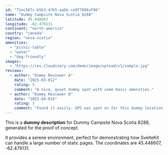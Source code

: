 ```yaml
---
id: "71ec567c-b5b3-47b5-aabb-ce9f7886af96"
name: "Dummy Campsite Nova Scotia 8288"
latitude: 45.448607
longitude: -62.479131
continent: "north-america"
country: "canada"
region: "nova-scotia"
amenities:
  - "picnic-table"
  - "water"
  - "dog-friendly"
images:
  - "https://res.cloudinary.com/demo/image/upload/v1/sample.jpg"
reviews:
  - author: "Dummy Reviewer A"
    date: "2025-03-012"
    rating: 5
    comment: "A nice, quiet dummy spot with some basic amenities."
  - author: "Dummy Reviewer B"
    date: "2025-04-016"
    rating: 3
    comment: "Found it easily. GPS was spot on for this dummy location."
---
```


This is a **dummy description** for Dummy Campsite Nova Scotia 8288, generated for the proof of concept.

It provides a serene environment, perfect for demonstrating how SvelteKit can handle a large number of static pages. The coordinates are 45.448607, -62.479131.
